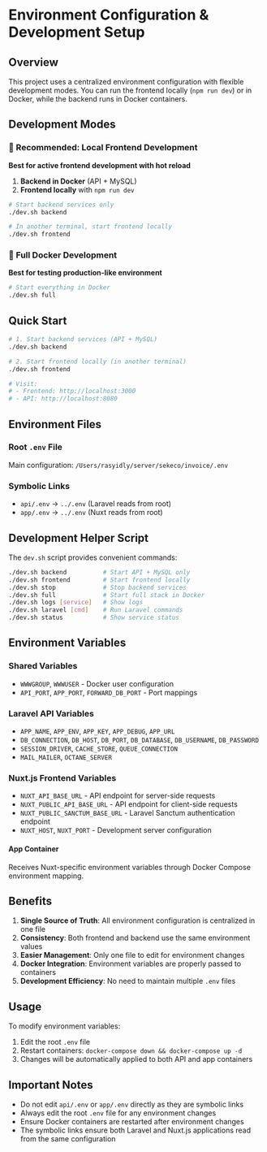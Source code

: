 # Environment Configuration & Development Setup

## Overview

This project uses a centralized environment configuration with flexible development modes. You can run the frontend locally (`npm run dev`) or in Docker, while the backend runs in Docker containers.

## Development Modes

### 🚀 Recommended: Local Frontend Development

**Best for active frontend development with hot reload**

1. **Backend in Docker** (API + MySQL)
2. **Frontend locally** with `npm run dev`

```bash
# Start backend services only
./dev.sh backend

# In another terminal, start frontend locally
./dev.sh frontend
```

### 🐳 Full Docker Development

**Best for testing production-like environment**

```bash
# Start everything in Docker
./dev.sh full
```

## Quick Start

```bash
# 1. Start backend services (API + MySQL)
./dev.sh backend

# 2. Start frontend locally (in another terminal)
./dev.sh frontend

# Visit:
# - Frontend: http://localhost:3000
# - API: http://localhost:8080
```

## Environment Files

### Root `.env` File

Main configuration: `/Users/rasyidly/server/sekeco/invoice/.env`

### Symbolic Links

-   `api/.env` → `../.env` (Laravel reads from root)
-   `app/.env` → `../.env` (Nuxt reads from root)

## Development Helper Script

The `dev.sh` script provides convenient commands:

```bash
./dev.sh backend          # Start API + MySQL only
./dev.sh frontend         # Start frontend locally
./dev.sh stop             # Stop backend services
./dev.sh full             # Start full stack in Docker
./dev.sh logs [service]   # Show logs
./dev.sh laravel [cmd]    # Run Laravel commands
./dev.sh status           # Show service status
```

## Environment Variables

### Shared Variables

-   `WWWGROUP`, `WWWUSER` - Docker user configuration
-   `API_PORT`, `APP_PORT`, `FORWARD_DB_PORT` - Port mappings

### Laravel API Variables

-   `APP_NAME`, `APP_ENV`, `APP_KEY`, `APP_DEBUG`, `APP_URL`
-   `DB_CONNECTION`, `DB_HOST`, `DB_PORT`, `DB_DATABASE`, `DB_USERNAME`, `DB_PASSWORD`
-   `SESSION_DRIVER`, `CACHE_STORE`, `QUEUE_CONNECTION`
-   `MAIL_MAILER`, `OCTANE_SERVER`

### Nuxt.js Frontend Variables

-   `NUXT_API_BASE_URL` - API endpoint for server-side requests
-   `NUXT_PUBLIC_API_BASE_URL` - API endpoint for client-side requests
-   `NUXT_PUBLIC_SANCTUM_BASE_URL` - Laravel Sanctum authentication endpoint
-   `NUXT_HOST`, `NUXT_PORT` - Development server configuration

#### App Container

Receives Nuxt-specific environment variables through Docker Compose environment mapping.

## Benefits

1. **Single Source of Truth**: All environment configuration is centralized in one file
2. **Consistency**: Both frontend and backend use the same environment values
3. **Easier Management**: Only one file to edit for environment changes
4. **Docker Integration**: Environment variables are properly passed to containers
5. **Development Efficiency**: No need to maintain multiple `.env` files

## Usage

To modify environment variables:

1. Edit the root `.env` file
2. Restart containers: `docker-compose down && docker-compose up -d`
3. Changes will be automatically applied to both API and app containers

## Important Notes

-   Do not edit `api/.env` or `app/.env` directly as they are symbolic links
-   Always edit the root `.env` file for any environment changes
-   Ensure Docker containers are restarted after environment changes
-   The symbolic links ensure both Laravel and Nuxt.js applications read from the same configuration
